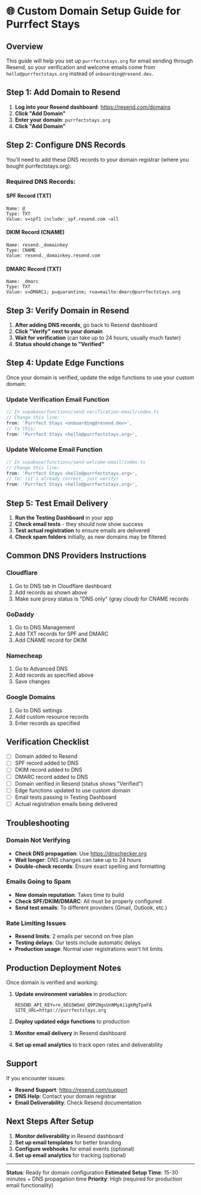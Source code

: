 # 🌐 Custom Domain Setup Guide for Purrfect Stays

## Overview
This guide will help you set up `purrfectstays.org` for email sending through Resend, so your verification and welcome emails come from `hello@purrfectstays.org` instead of `onboarding@resend.dev`.

## Step 1: Add Domain to Resend

1. **Log into your Resend dashboard**: https://resend.com/domains
2. **Click "Add Domain"**
3. **Enter your domain**: `purrfectstays.org`
4. **Click "Add Domain"**

## Step 2: Configure DNS Records

You'll need to add these DNS records to your domain registrar (where you bought purrfectstays.org):

### Required DNS Records:

#### SPF Record (TXT)
```
Name: @
Type: TXT
Value: v=spf1 include:_spf.resend.com ~all
```

#### DKIM Record (CNAME)
```
Name: resend._domainkey
Type: CNAME
Value: resend._domainkey.resend.com
```

#### DMARC Record (TXT)
```
Name: _dmarc
Type: TXT
Value: v=DMARC1; p=quarantine; rua=mailto:dmarc@purrfectstays.org
```

## Step 3: Verify Domain in Resend

1. **After adding DNS records**, go back to Resend dashboard
2. **Click "Verify" next to your domain**
3. **Wait for verification** (can take up to 24 hours, usually much faster)
4. **Status should change to "Verified"**

## Step 4: Update Edge Functions

Once your domain is verified, update the edge functions to use your custom domain:

### Update Verification Email Function
```typescript
// In supabase/functions/send-verification-email/index.ts
// Change this line:
from: 'Purrfect Stays <onboarding@resend.dev>',
// To this:
from: 'Purrfect Stays <hello@purrfectstays.org>',
```

### Update Welcome Email Function
```typescript
// In supabase/functions/send-welcome-email/index.ts
// Change this line:
from: 'Purrfect Stays <hello@purrfectstays.org>',
// To: (it's already correct, just verify)
from: 'Purrfect Stays <hello@purrfectstays.org>',
```

## Step 5: Test Email Delivery

1. **Run the Testing Dashboard** in your app
2. **Check email tests** - they should now show success
3. **Test actual registration** to ensure emails are delivered
4. **Check spam folders** initially, as new domains may be filtered

## Common DNS Providers Instructions

### Cloudflare
1. Go to DNS tab in Cloudflare dashboard
2. Add records as shown above
3. Make sure proxy status is "DNS only" (gray cloud) for CNAME records

### GoDaddy
1. Go to DNS Management
2. Add TXT records for SPF and DMARC
3. Add CNAME record for DKIM

### Namecheap
1. Go to Advanced DNS
2. Add records as specified above
3. Save changes

### Google Domains
1. Go to DNS settings
2. Add custom resource records
3. Enter records as specified

## Verification Checklist

- [ ] Domain added to Resend
- [ ] SPF record added to DNS
- [ ] DKIM record added to DNS  
- [ ] DMARC record added to DNS
- [ ] Domain verified in Resend (status shows "Verified")
- [ ] Edge functions updated to use custom domain
- [ ] Email tests passing in Testing Dashboard
- [ ] Actual registration emails being delivered

## Troubleshooting

### Domain Not Verifying
- **Check DNS propagation**: Use https://dnschecker.org
- **Wait longer**: DNS changes can take up to 24 hours
- **Double-check records**: Ensure exact spelling and formatting

### Emails Going to Spam
- **New domain reputation**: Takes time to build
- **Check SPF/DKIM/DMARC**: All must be properly configured
- **Send test emails**: To different providers (Gmail, Outlook, etc.)

### Rate Limiting Issues
- **Resend limits**: 2 emails per second on free plan
- **Testing delays**: Our tests include automatic delays
- **Production usage**: Normal user registrations won't hit limits

## Production Deployment Notes

Once domain is verified and working:

1. **Update environment variables** in production:
   ```env
   RESEND_API_KEY=re_bEG5WSmU_Q9P2NgsUnNMyAi1gkMgTpeFA
   SITE_URL=https://purrfectstays.org
   ```

2. **Deploy updated edge functions** to production

3. **Monitor email delivery** in Resend dashboard

4. **Set up email analytics** to track open rates and deliverability

## Support

If you encounter issues:
- **Resend Support**: https://resend.com/support
- **DNS Help**: Contact your domain registrar
- **Email Deliverability**: Check Resend documentation

## Next Steps After Setup

1. **Monitor deliverability** in Resend dashboard
2. **Set up email templates** for better branding
3. **Configure webhooks** for email events (optional)
4. **Set up email analytics** for tracking (optional)

---

**Status**: Ready for domain configuration
**Estimated Setup Time**: 15-30 minutes + DNS propagation time
**Priority**: High (required for production email functionality)